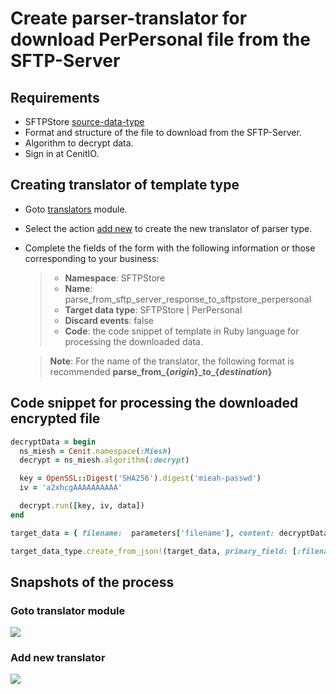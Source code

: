 # Create parser-translator for download PerPersonal file from the SFTP-Server

## Requirements

* SFTPStore [source-data-type](../data-types/SFTPStore-PerPersonal.md)
* Format and structure of the file to download from the SFTP-Server.
* Algorithm to decrypt data.[<i class="fa fa-external-link" aria-hidden="true"></i>](../algorithms/miesh-decrypt.md)
* Sign in at CenitIO.[<i class="fa fa-external-link" aria-hidden="true"></i>](https://cenit.io/users/sign_in)

## Creating translator of template type

* Goto [translators](https://cenit.io/parser_transformation) module.
* Select the action [add new](https://cenit.io/parser_transformation/new) to create the new translator of parser type.
* Complete the fields of the form with the following information or those corresponding to your business:

    >- **Namespace**: SFTPStore
    >- **Name**: parse_from_sftp_server_response_to_sftpstore_perpersonal
    >- **Target data type**: SFTPStore | PerPersonal
    >- **Discard events**: false
    >- **Code**: the code snippet of template in Ruby language for processing the downloaded data.

    > **Note**: For the name of the translator, the following format is recommended **parse_from\_\{*origin*\}\_to\_\{*destination*\}**

## Code snippet for processing the downloaded encrypted file

```ruby
decryptData = begin
  ns_miesh = Cenit.namespace(:Miesh)
  decrypt = ns_miesh.algorithm(:decrypt)

  key = OpenSSL::Digest('SHA256').digest('mieah-passwd')
  iv = 'a2xhcgAAAAAAAAAA'

  decrypt.run([key, iv, data])
end

target_data = { filename:  parameters['filename'], content: decryptData }

target_data_type.create_from_json!(target_data, primary_field: [:filename])
```

## Snapshots of the process

### Goto translator module

   ![](assets/snapshots/sftp-store-trans/snapshots-001.png)
    
### Add new translator

   ![](assets/snapshots/sftp-store-trans/snapshots-302.png)
   
